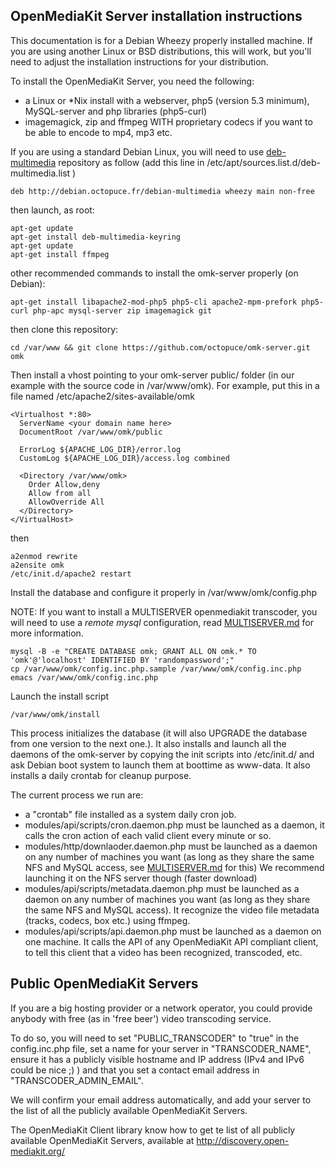 ## OpenMediaKit Server installation instructions ##

This documentation is for a Debian Wheezy properly installed machine. If you are using another Linux or BSD distributions, this will work, but you'll need to adjust the installation instructions for your distribution.

To install the OpenMediaKit Server, you need the following: 

* a Linux or *Nix install with a webserver, php5 (version 5.3 minimum), MySQL-server and php libraries (php5-curl)
* imagemagick, zip and ffmpeg WITH proprietary codecs if you want to be able to encode to mp4, mp3 etc.

If you are using a standard Debian Linux, you will need to use [deb-multimedia](http://www.deb-multimedia.org) repository as follow (add this line in /etc/apt/sources.list.d/deb-multimedia.list )

    deb http://debian.octopuce.fr/debian-multimedia wheezy main non-free

then launch, as root: 

    apt-get update
    apt-get install deb-multimedia-keyring
    apt-get update
    apt-get install ffmpeg 

other recommended commands to install the omk-server properly (on Debian): 

    apt-get install libapache2-mod-php5 php5-cli apache2-mpm-prefork php5-curl php-apc mysql-server zip imagemagick git

then clone this repository:

    cd /var/www && git clone https://github.com/octopuce/omk-server.git omk

Then install a vhost pointing to your omk-server public/ folder (in our example with the source code in /var/www/omk). For example, put this in a file named /etc/apache2/sites-available/omk

    <Virtualhost *:80>
      ServerName <your domain name here>
      DocumentRoot /var/www/omk/public

      ErrorLog ${APACHE_LOG_DIR}/error.log
      CustomLog ${APACHE_LOG_DIR}/access.log combined

      <Directory /var/www/omk>
        Order Allow,deny
        Allow from all
        AllowOverride All
      </Directory>
    </VirtualHost>	  

then

    a2enmod rewrite
    a2ensite omk
    /etc/init.d/apache2 restart

Install the database and configure it properly in /var/www/omk/config.php

NOTE: If you want to install a MULTISERVER openmediakit transcoder, you will need to use a *remote mysql* configuration, read [MULTISERVER.md](MULTISERVER.md) for more information.

    mysql -B -e "CREATE DATABASE omk; GRANT ALL ON omk.* TO 'omk'@'localhost' IDENTIFIED BY 'randompassword';"
    cp /var/www/omk/config.inc.php.sample /var/www/omk/config.inc.php
    emacs /var/www/omk/config.inc.php

Launch the install script

    /var/www/omk/install

This process initializes the database (it will also UPGRADE the database from one version to the next one.). It also installs and launch all the daemons of the omk-server by copying the init scripts into /etc/init.d/ and ask Debian boot system to launch them at boottime as www-data. It also installs a daily crontab for cleanup purpose.

The current process we run are: 

* a "crontab" file installed as a system daily cron job.
* modules/api/scripts/cron.daemon.php must be launched as a daemon, it calls the cron action of each valid client every minute or so.
* modules/http/downlaoder.daemon.php must be launched as a daemon on any number of machines you want (as long as they share the same NFS and MySQL access, see [MULTISERVER.md](MULTISERVER.md) for this) We recommend launching it on the NFS server though (faster download)
* modules/api/scripts/metadata.daemon.php must be launched as a daemon on any number of machines you want (as long as they share the same NFS and MySQL access). It recognize the video file metadata (tracks, codecs, box etc.) using ffmpeg.
* modules/api/scripts/api.daemon.php must be launched as a daemon on one machine. It calls the API of any OpenMediaKit API compliant client, to tell this client that a video has been recognized, transcoded, etc.


## Public OpenMediaKit Servers ##

If you are a big hosting provider or a network operator, you could provide anybody with free (as in 'free beer') video transcoding service. 

To do so, you will need to set "PUBLIC_TRANSCODER" to "true" in the config.inc.php file, set a name for your server in "TRANSCODER_NAME", ensure it has a publicly visible hostname and IP address (IPv4 and IPv6 could be nice ;) ) and that you set a contact email address in "TRANSCODER_ADMIN_EMAIL". 

We will confirm your email address automatically, and add your server to the list of all the publicly available OpenMediaKit Servers.

The OpenMediaKit Client library know how to get te list of all publicly available OpenMediaKit Servers, available at http://discovery.open-mediakit.org/

